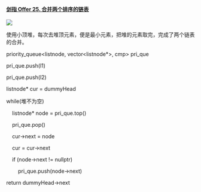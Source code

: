 #### [剑指 Offer 25. 合并两个排序的链表](https://leetcode.cn/problems/he-bing-liang-ge-pai-xu-de-lian-biao-lcof/)

![](C:\Users\Administrator\AppData\Roaming\marktext\images\2022-08-02-13-42-45-image.png)

使用小顶堆，每次去堆顶元素，便是最小元素，把堆的元素取完，完成了两个链表的合并。

priority_queue<listnode, vector<listnode*>, cmp> pri_que

pri_que.push(l1)

pri_que.push(l2)

listnode* cur = dummyHead

while(堆不为空)

    listnode* node = pri_que.top()

    pri_que.pop()

    cur->next = node

    cur = cur->next

    if (node->next != nullptr) 

        pri_que.push(node->next)

return dummyHead->next




